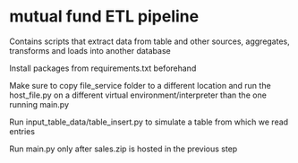 # mutual fund ETL pipeline

Contains scripts that extract data from table and other sources, aggregates, transforms and loads into another database

Install packages from requirements.txt beforehand

Make sure to copy file_service folder to a different location and run the host_file.py on a different virtual environment/interpreter than the one running main.py

Run input_table_data/table_insert.py to simulate a table from which we read entries

Run main.py only after sales.zip is hosted in the previous step 


